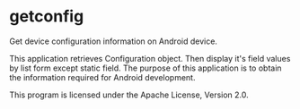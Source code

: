 getconfig
=========
Get device configuration information on Android device.

This application retrieves Configuration object. Then display it's field values by list form except static field.
The purpose of this application is to obtain the information required for Android development.

This program is licensed under the Apache License, Version 2.0.
